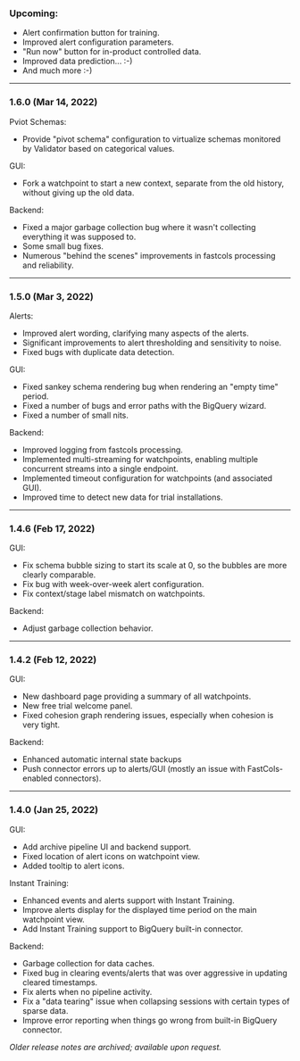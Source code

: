 ### Upcoming:
* Alert confirmation button for training.
* Improved alert configuration parameters.
* "Run now" button for in-product controlled data.
* Improved data prediction... :-)
* And much more :-)
___

### 1.6.0 (Mar 14, 2022)
Pviot Schemas:
 * Provide "pivot schema" configuration to virtualize schemas monitored by Validator based on categorical values.

GUI:
 * Fork a watchpoint to start a new context, separate from the old history, without giving up the old data.

Backend:
 * Fixed a major garbage collection bug where it wasn't collecting everything it was supposed to.
 * Some small bug fixes.
 * Numerous "behind the scenes" improvements in fastcols processing and reliability.

___

### 1.5.0 (Mar 3, 2022)
Alerts:
* Improved alert wording, clarifying many aspects of the alerts.
* Significant improvements to alert thresholding and sensitivity to noise.
* Fixed bugs with duplicate data detection.

GUI:
* Fixed sankey schema rendering bug when rendering an "empty time" period.
* Fixed a number of bugs and error paths with the BigQuery wizard.
* Fixed a number of small nits.

Backend:
* Improved logging from fastcols processing.
* Implemented multi-streaming for watchpoints, enabling multiple concurrent streams into a single endpoint.
* Implemented timeout configuration for watchpoints (and associated GUI).
* Improved time to detect new data for trial installations.
___

### 1.4.6 (Feb 17, 2022)
GUI:
* Fix schema bubble sizing to start its scale at 0, so the bubbles are more clearly comparable.
* Fix bug with week-over-week alert configuration.
* Fix context/stage label mismatch on watchpoints.

Backend:
* Adjust garbage collection behavior.
___

### 1.4.2 (Feb 12, 2022)
GUI:
* New dashboard page providing a summary of all watchpoints.
* New free trial welcome panel.
* Fixed cohesion graph rendering issues, especially when cohesion is very tight.

Backend:
* Enhanced automatic internal state backups
* Push connector errors up to alerts/GUI (mostly an issue with FastCols-enabled connectors).
___

### 1.4.0 (Jan 25, 2022)
GUI:
* Add archive pipeline UI and backend support.
* Fixed location of alert icons on watchpoint view.
* Added tooltip to alert icons.

Instant Training:
* Enhanced events and alerts support with Instant Training.
* Improve alerts display for the displayed time period on the main watchpoint view.
* Add Instant Training support to BigQuery built-in connector.

Backend:
* Garbage collection for data caches.
* Fixed bug in clearing events/alerts that was over aggressive in updating cleared timestamps.
* Fix alerts when no pipeline activity.
* Fix a "data tearing" issue when collapsing sessions with certain types of sparse data.
* Improve error reporting when things go wrong from built-in BigQuery connector.


_Older release notes are archived; available upon request._
